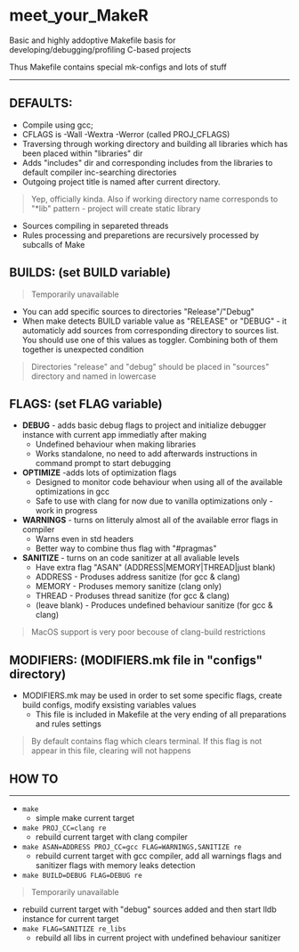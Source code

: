 # meet_your_MakeR
Basic and highly addoptive Makefile basis for developing/debugging/profiling C-based projects

Thus Makefile contains special mk-configs and lots of stuff
___
## DEFAULTS:
* Compile using gcc;
* CFLAGS is -Wall -Wextra -Werror (called PROJ_CFLAGS)
* Traversing through working directory and building all libraries which has been placed within "libraries" dir
* Adds "includes" dir and corresponding includes from the libraries to default compiler inc-searching directories
* Outgoing project title is named after current directory.
> Yep, officially kinda. Also if working directory name corresponds to "*lib" pattern - project will create static library
* Sources compiling in separeted threads
* Rules processing and preparetions are recursively processed by subcalls of Make

## BUILDS: (set BUILD variable)
> Temporarily unavailable
* You can add specific sources to directories "Release"/"Debug"
* When make detects BUILD variable value as "RELEASE" or "DEBUG" - it automaticly add sources from corresponding directory
to sources list. You should use one of this values as toggler. Combining both of them together is unexpected condition
> Directories "release" and "debug" should be placed in "sources" directory and named in lowercase

## FLAGS: (set FLAG variable)
* **DEBUG** - adds basic debug flags to project and initialize debugger instance with current app immediatly after making
  * Undefined behaviour when making libraries
  * Works standalone, no need to add afterwards instructions in command prompt to start debugging
* **OPTIMIZE** -adds lots of optimization flags
  * Designed to monitor code behaviour when using all of the available optimizations in gcc
  * Safe to use with clang for now due to vanilla optimizations only - work in progress
* **WARNINGS** - turns on litteruly almost all of the available error flags in compiler
  * Warns even in std headers
  * Better way to combine thus flag with "#pragmas"
* **SANITIZE** - turns on an code sanitizer at all avaliable levels
  * Have extra flag "ASAN" (ADDRESS|MEMORY|THREAD|just blank)
  * ADDRESS - Produses address sanitize (for gcc & clang)
  * MEMORY - Produses memory sanitize (clang only)
  * THREAD - Produses thread sanitize (for gcc & clang)
  * (leave blank) - Produces undefined behaviour sanitize (for gcc & clang)
> MacOS support is very poor becouse of clang-build restrictions

## MODIFIERS: (MODIFIERS.mk file in "configs" directory)
* MODIFIERS.mk may be used in order to set some specific flags, create build configs, modify exsisting variables values
  * This file is included in Makefile at the very ending of all preparations and rules settings
> By default contains flag which clears terminal. If this flag is not appear in this file, clearing will not happens

## HOW TO
___
* `make`
  * simple make current target
* `make PROJ_CC=clang re`
  * rebuild current target with clang compiler
* `make ASAN=ADDRESS PROJ_CC=gcc FLAG=WARNINGS,SANITIZE re`
  * rebuild current target with gcc compiler, add all warnings flags and sanitizer flags with memory leaks detection
* `make BUILD=DEBUG FLAG=DEBUG re`
> Temporarily unavailable
  * rebuild current target with "debug" sources added and then start lldb instance for current target
* `make FLAG=SANITIZE re_libs`
  * rebuild all libs in current project with undefined behaviour sanitizer
